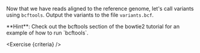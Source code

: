 <script>
/*
	bowtie2 -x $REF -U reads.fq -S aligned.sam; samtools sort -o aligned.bam aligned.sam;  bcftools mpileup -f $REF_FASTA aligned.bam | bcftools call -m -v -Ob -o variants.bcf -; bcftools index variants.bcf
*/

import Link from "$components/Link.svelte";
import Alert from "$components/Alert.svelte";
import Exercise from "$components/Exercise.svelte";

let criteria = [
{
	name: "File <code>variants.bcf</code> exists",
	checks: [{
		type: "file",
		path: "variants.bcf",
		action: "exists",
	}]
},
{
	name: "File <code>variants.bcf</code> contains the variants",
	checks: [{
		type: "file",
		path: "variants.bcf",
		action: "contents",
		commandExpected: "bcftools mpileup -f $REF_FASTA aligned.bam | bcftools call -m -v -Ob - -o /shared/tmp/__dnasecret.bcf; bcftools view --no-header /shared/tmp/__dnasecret.bcf",
		commandObserved: "bcftools view --no-header variants.bcf"
	}]
},
{
	name: "File <code>variants.bcf.csi</code> is the index file of <code>variants.bcf</code> obtained with <code>bcftools index</code>",
	checks: [{
		type: "file",
		path: "variants.bcf.csi",
		action: "exists"
	}]
},
];
</script>

Now that we have reads aligned to the reference genome, let's call variants using `bcftools`. Output the variants to the file `variants.bcf`.

<Alert>
	**Hint**: Check out the <Link href="/tutorials/bowtie2-intro/6">bcftools section</Link> of the bowtie2 tutorial for an example of how to run `bcftools`.
</Alert>

<Exercise {criteria} />
